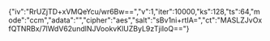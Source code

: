 {"iv":"RrUZjTD+xVMQeYcu/wr6Bw==","v":1,"iter":10000,"ks":128,"ts":64,"mode":"ccm","adata":"","cipher":"aes","salt":"sBv1ni+rtIA=","ct":"MASLZJvOxfQTNRBx/7lWdV62undlNJVookvKlUZByL9zTjiIoQ=="}
